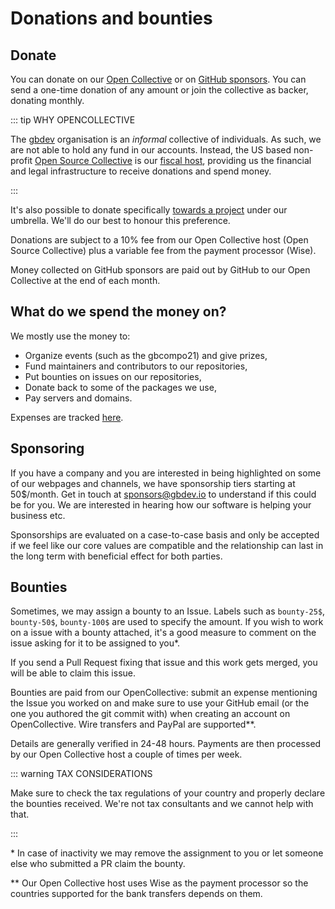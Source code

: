 # Donations and bounties

## Donate

You can donate on our [Open Collective](https://opencollective.com/gbdev) or on [GitHub sponsors](https://github.com/sponsors/gbdev). You can send a one-time donation of any amount or join the collective as backer, donating monthly.

::: tip WHY OPENCOLLECTIVE

The [gbdev](https://github.com/gbdev) organisation is an _informal_ collective of individuals. As such, we are not able to hold any fund in our accounts. Instead, the US based non-profit [Open Source Collective](https://www.oscollective.org/) is our [fiscal host](https://thesocialchangeagency.org/blog/what-is-fiscal-hosting/), providing us the financial and legal infrastructure to receive donations and spend money.

:::

It's also possible to donate specifically [towards a project](https://opencollective.com/gbdev/projects) under our umbrella. We'll do our best to honour this preference.

Donations are subject to a 10% fee from our Open Collective host (Open Source Collective) plus a variable fee from the payment processor (Wise).

Money collected on GitHub sponsors are paid out by GitHub to our Open Collective at the end of each month.

## What do we spend the money on?

We mostly use the money to:

-   Organize events (such as the gbcompo21) and give prizes,
-   Fund maintainers and contributors to our repositories,
-   Put bounties on issues on our repositories,
-   Donate back to some of the packages we use,
-   Pay servers and domains.

Expenses are tracked [here](https://opencollective.com/gbdev).

## Sponsoring

If you have a company and you are interested in being highlighted on some of our webpages and channels, we have sponsorship tiers starting at 50$/month. Get in touch at sponsors@gbdev.io to understand if this could be for you. We are interested in hearing how our software is helping your business etc.

Sponsorships are evaluated on a case-to-case basis and only be accepted if we feel like our core values are compatible and the relationship can last in the long term with beneficial effect for both parties.

## Bounties

Sometimes, we may assign a bounty to an Issue. Labels such as `bounty-25$`, `bounty-50$`, `bounty-100$` are used to specify the amount. If you wish to work on a issue with a bounty attached, it's a good measure to comment on the issue asking for it to be assigned to you\*.

If you send a Pull Request fixing that issue and this work gets merged, you will be able to claim this issue.

Bounties are paid from our OpenCollective: submit an expense mentioning the Issue you worked on and make sure to use your GitHub email (or the one you authored the git commit with) when creating an account on OpenCollective. Wire transfers and PayPal are supported\*\*.

Details are generally verified in 24-48 hours. Payments are then processed by our Open Collective host a couple of times per week.

::: warning TAX CONSIDERATIONS

Make sure to check the tax regulations of your country and properly declare the bounties received. We're not tax consultants and we cannot help with that.

:::

\* In case of inactivity we may remove the assignment to you or let someone else who submitted a PR claim the bounty.

\*\* Our Open Collective host uses Wise as the payment processor so the countries supported for the bank transfers depends on them.

